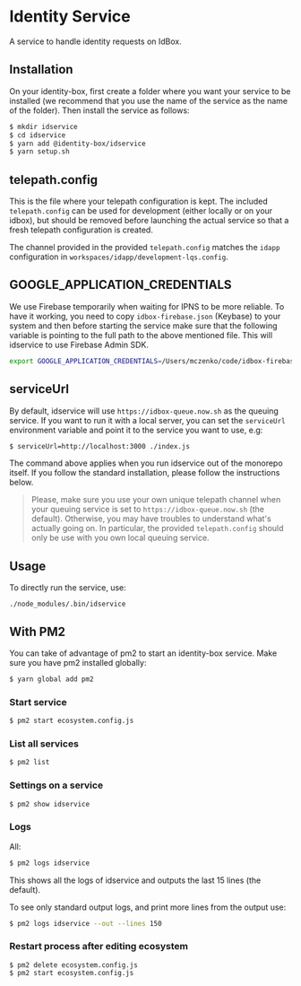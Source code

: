 # Identity Service

A service to handle identity requests on IdBox.

## Installation

On your identity-box, first create a folder where you want your service to be installed (we recommend that you use the name of the service as the name of the folder). Then install the service as follows:

```bash
$ mkdir idservice
$ cd idservice
$ yarn add @identity-box/idservice
$ yarn setup.sh
```

## telepath.config

This is the file where your telepath configuration is kept. The included `telepath.config`
can be used for development (either locally or on your idbox), but should be removed before
launching the actual service so that a fresh telepath configuration is created.

The channel provided in the provided `telepath.config` matches the `idapp` configuration in
`workspaces/idapp/development-lqs.config`.

## GOOGLE_APPLICATION_CREDENTIALS

We use Firebase temporarily when waiting for IPNS to be more reliable.
To have it working, you need to copy `idbox-firebase.json` (Keybase) to your system and then before starting the service make sure that the following variable is pointing to the full path to the above mentioned file. This will idservice to use Firebase Admin SDK.

```bash
export GOOGLE_APPLICATION_CREDENTIALS=/Users/mczenko/code/idbox-firebase/idbox-firebase.json
```

## serviceUrl

By default, idservice will use `https://idbox-queue.now.sh` as the queuing service. If you want
to run it with a local server, you can set the `serviceUrl` environment variable and point it
to the service you want to use, e.g:

```bash
$ serviceUrl=http://localhost:3000 ./index.js
```

The command above applies when you run idservice out of the monorepo itself. If
you follow the standard installation, please follow the instructions below.

> Please, make sure you use your own unique telepath channel when your queuing service
is set to `https://idbox-queue.now.sh` (the default). Otherwise, you may have troubles to understand
what's actually going on. In particular, the provided `telepath.config` should only be use with
you own local queuing service.

## Usage

To directly run the service, use:

```
./node_modules/.bin/idservice
```

## With PM2

You can take of advantage of pm2 to start an identity-box service. Make sure you have pm2 installed globally:

```bash
$ yarn global add pm2
```

### Start service

```bash
$ pm2 start ecosystem.config.js
```

### List all services

```bash
$ pm2 list
```

### Settings on a service

```bash
$ pm2 show idservice
```

### Logs

All:

```bash
$ pm2 logs idservice
```

This shows all the logs of idservice and outputs the last 15 lines (the default).

To see only standard output logs, and print more lines from the output use: 

```bash
$ pm2 logs idservice --out --lines 150
```

### Restart process after editing ecosystem

```
$ pm2 delete ecosystem.config.js
$ pm2 start ecosystem.config.js
```
